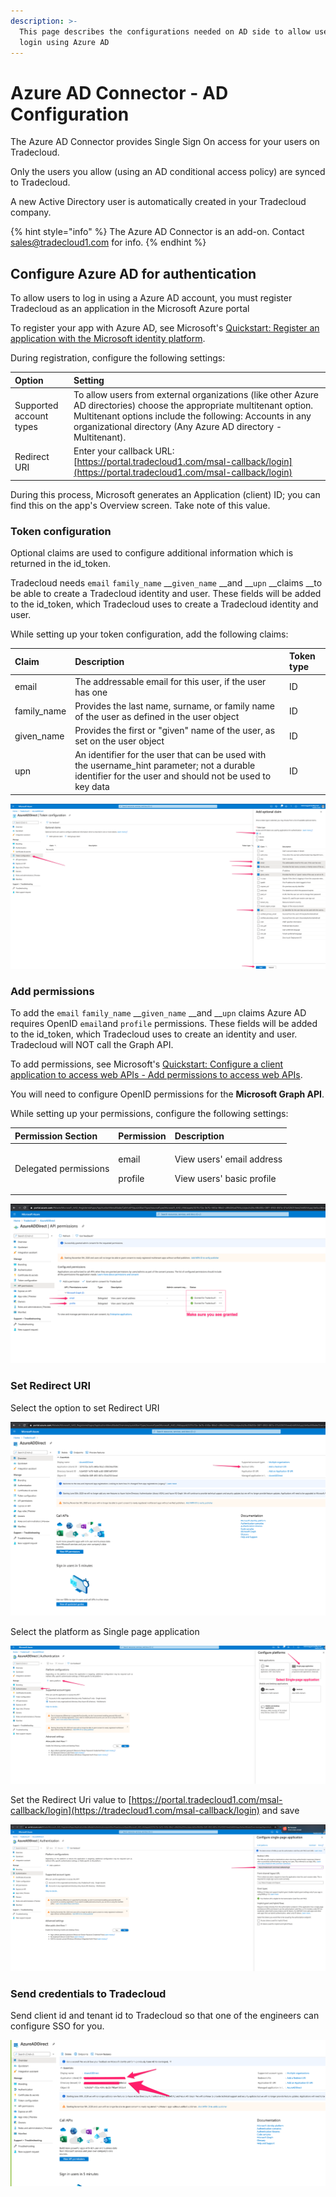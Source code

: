 ```yaml
---
description: >-
  This page describes the configurations needed on AD side to allow users to
  login using Azure AD
---
```


# Azure AD Connector - AD Configuration

The Azure AD Connector provides Single Sign On access for your users on Tradecloud.

Only the users you allow \(using an AD conditional access policy\) are synced to Tradecloud.

A new Active Directory user is automatically created in your Tradecloud company.

{% hint style="info" %}
The Azure AD Connector is an add-on. Contact sales@tradecloud1.com for info.
{% endhint %}

## Configure Azure AD for authentication

To allow users to log in using a Azure AD account, you must register Tradecloud as an application in the Microsoft Azure portal

To register your app with Azure AD, see Microsoft's [Quickstart: Register an application with the Microsoft identity platform](https://docs.microsoft.com/en-us/azure/active-directory/develop/quickstart-register-app).

During registration, configure the following settings:

| Option | Setting |
| :--- | :--- |
| Supported account types | To allow users from external organizations \(like other Azure AD directories\) choose the appropriate multitenant option. Multitenant options include the following: Accounts in any organizational directory \(Any Azure AD directory - Multitenant\). |
| Redirect URI | Enter your callback URL:  [https://portal.tradecloud1.com/msal-callback/login](https://portal.tradecloud1.com/msal-callback/login) |

During this process, Microsoft generates an Application \(client\) ID; you can find this on the app's Overview screen. Take note of this value.

### Token configuration

Optional claims are used to configure additional information which is returned in the id\_token.

Tradecloud needs `email` `family_name`  __`given_name`  __and __`upn` __claims __to be able to create a Tradecloud identity and user. These fields will be added to the id\_token, which Tradecloud uses to create a Tradecloud identity and user.

While setting up your token configuration, add the following claims:

| Claim | Description | Token type |
| :--- | :--- | :--- |
| email | The addressable email for this user, if the user has one | ID |
| family\_name | Provides the last name, surname, or family name of the user as defined in the user object | ID |
| given\_name | Provides the first or "given" name of the user, as set on the user object | ID |
| upn | An identifier for the user that can be used with the username\_hint parameter; not a durable identifier for the user and should not be used to key data | ID |

![](../.gitbook/assets/image%20%288%29.png)

### Add permissions

To add the `email` `family_name`  __`given_name`  __and __`upn` claims Azure AD requires OpenID `email`and `profile` permissions. These fields will be added to the id\_token, which Tradecloud uses to create an identity and user. Tradecloud will NOT call the Graph API.

To add permissions, see Microsoft's [Quickstart: Configure a client application to access web APIs - Add permissions to access web APIs](https://docs.microsoft.com/en-us/azure/active-directory/develop/quickstart-configure-app-access-web-apis#add-permissions-to-access-web-apis).

You will need to configure OpenID permissions for the **Microsoft Graph API**.

While setting up your permissions, configure the following settings:

<table>
  <thead>
    <tr>
      <th style="text-align:left">Permission Section</th>
      <th style="text-align:left"><b>Permission</b>
      </th>
      <th style="text-align:left">Description</th>
    </tr>
  </thead>
  <tbody>
    <tr>
      <td style="text-align:left">Delegated permissions</td>
      <td style="text-align:left">
        <p>email</p>
        <p>profile</p>
      </td>
      <td style="text-align:left">
        <p>View users&apos; email address</p>
        <p>View users&apos; basic profile</p>
      </td>
    </tr>
  </tbody>
</table>

![](../.gitbook/assets/image%20%284%29.png)

### Set Redirect URI

Select the option to set Redirect URI

![](../.gitbook/assets/image%20%287%29.png)

Select the platform as Single page application

![](../.gitbook/assets/image%20%286%29.png)

Set the Redirect Uri value to [https://portal.tradecloud1.com/msal-callback/login](https://tradecloud1.com/msal-callback/login) and save

![](../.gitbook/assets/image%20%2810%29.png)

### Send credentials to Tradecloud

Send client id and tenant id to Tradecloud so that one of the engineers can configure SSO for you.

![](../.gitbook/assets/image%20%282%29.png)

